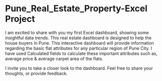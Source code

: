 # Pune_Real_Estate_Property-Excel Project

I am excited to share with you my first Excel dashboard, showing some insightful data trends. This real estate dashboard is designed to help the house buyers in Pune. This interactive dashboard will provide information regarding the basic flat attributes for any particular region of Pune City. I have used Calculated fields to calculate these important attributes such as, average price & average carpet area of the flats. 

I invite you to take a closer look to the dashboard. Feel free to share your thoughts, or provide feedback. 
